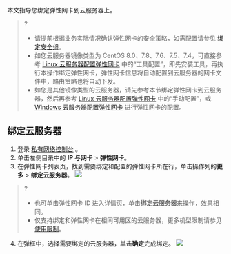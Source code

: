 本文指导您绑定弹性网卡到云服务器上。
>?
>+ 请提前根据业务实际情况确认弹性网卡的安全策略，如需配置请参见  [绑定安全组](https://cloud.tencent.com/document/product/576/72472#group)。
>+ 如您云服务器镜像类型为 CentOS 8.0、7.8、7.6、7.5、7.4，可直接参考 [Linux 云服务器配置弹性网卡](https://cloud.tencent.com/document/product/576/59353) 中的“工具配置”，即先安装工具，再执行本操作绑定弹性网卡，弹性网卡信息将自动配置到云服务器的网卡文件中，路由策略也将自动下发。
>+ 如您是其他镜像类型的云服务器，请先参考本节绑定弹性网卡到云服务器，然后再参考 [Linux 云服务器配置弹性网卡](https://cloud.tencent.com/document/product/576/59353) 中的“手动配置”，或 [Windows 云服务器配置弹性网卡](https://cloud.tencent.com/document/product/576/59354) 进行弹性网卡的配置。

## 绑定云服务器
1. 登录 [私有网络控制台](https://console.cloud.tencent.com/vpc) 。
2. 单击左侧目录中的 **IP 与网卡** > **弹性网卡**。
3. 在弹性网卡列表页，找到需要绑定和配置的弹性网卡所在行，单击操作列的**更多** > **绑定云服务器**。
   ![](https://qcloudimg.tencent-cloud.cn/raw/8ae7b8f90ebbdf095c950ad275061770.png)
>?
>- 也可单击弹性网卡 ID 进入详情页，单击**绑定云服务器**来操作，效果相同。
>- 仅支持绑定和弹性网卡在相同可用区的云服务器，更多机型限制请参见[ 使用限制](https://cloud.tencent.com/document/product/576/18527)。
>
4. 在弹框中，选择需要绑定的云服务器，单击**确定**完成绑定。
   ![](https://qcloudimg.tencent-cloud.cn/raw/77d8d2a812b4f1283f242669a7bae6b1.png)
